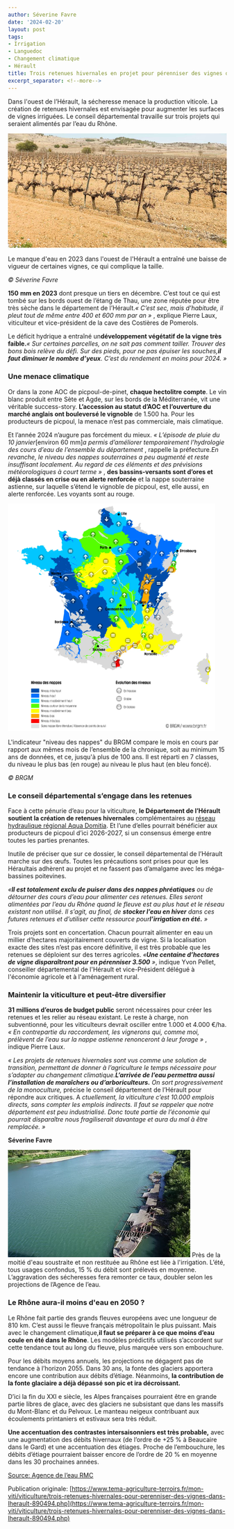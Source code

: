 ```yaml
---
author: Séverine Favre
date: '2024-02-20'
layout: post
tags:
- Irrigation
- Languedoc
- Changement climatique
- Hérault
title: Trois retenues hivernales en projet pour pérenniser des vignes dans l’Hérault
excerpt_separator: <!--more-->
---
```


Dans l'ouest de l’Hérault, la sécheresse menace la production viticole. La création de retenues hivernales est envisagée pour augmenter les surfaces de vignes irriguées. Le conseil départemental travaille sur trois projets qui seraient alimentés par l’eau du Rhône.

![sécheresse](/assets/50baaff25cc6c51504736869fc60798f.jpg)
<!--more-->


Le manque d'eau en 2023 dans l'ouest de l'Hérault a entraîné une baisse de vigueur de certaines vignes, ce qui complique la taille.

_© Séverine Favre_



**150** **mm en 2023** dont presque un tiers en décembre. C’est tout ce qui est tombé sur les bords ouest de l’étang de Thau, une zone réputée pour être très sèche dans le département de l’Hérault._« C’est sec, mais d’habitude, il pleut tout de même entre 400 et 600_  _mm par an_  _»_ , explique Pierre Laux, viticulteur et vice-président de la cave des Costières de Pomerols.

Le déficit hydrique a entraîné un**développement végétatif de la vigne très faible.**_« Sur certaines parcelles, on ne sait pas comment tailler. Trouver des bons bois relève du défi. Sur des pieds, pour ne pas épuiser les souches,**il faut diminuer le nombre d’yeux**. C’est du rendement en moins pour 2024. »_

### Une menace climatique

Or dans la zone AOC de picpoul-de-pinet, **chaque hectolitre compte**. Le vin blanc produit entre Sète et Agde, sur les bords de la Méditerranée, vit une véritable success-story. **L’accession au statut d’AOC et l’ouverture du marché anglais ont bouleversé le vignoble** de 1.500 ha. Pour les producteurs de picpoul, la menace n’est pas commerciale, mais climatique.

Et l’année 2024 n’augure pas forcément du mieux. _« L’épisode de pluie du 10_  _janvier_[environ 60 mm]_a permis d’améliorer temporairement l’hydrologie des cours d’eau de l’ensemble du département_ , rappelle la préfecture._En revanche, le niveau des nappes souterraines a peu augmenté et reste insuffisant localement. Au regard de ces éléments et des prévisions météorologiques à court terme »_ , **des bassins-versants sont d’ores et déjà classés en crise ou en alerte renforcée** et la nappe souterraine astienne, sur laquelle s’étend le vignoble de picpoul, est, elle aussi, en alerte renforcée. Les voyants sont au rouge.

![L'indicateur "Niveau des nappes"](/assets/3554e73361bb862e241bacac963b00fb.png)

L'indicateur "niveau des nappes" du BRGM compare le mois en cours par rapport aux mêmes mois de l’ensemble de la chronique, soit au minimum 15 ans de données, et ce, jusqu'à plus de 100 ans. Il est réparti en 7 classes, du niveau le plus bas (en rouge) au niveau le plus haut (en bleu foncé).

_© BRGM_

### Le conseil départemental s’engage dans les retenues

Face à cette pénurie d’eau pour la viticulture, **le Département de l’Hérault soutient la création de retenues hivernales** complémentaires au [réseau hydraulique régional Aqua Domitia](https://www.tema-agriculture-terroirs.fr/mon-viti/viticulture/dans-le-languedoc-les-surfaces-de-vignes-irriguees-progressent-851709.php). Et l’une d’elles pourrait bénéficier aux producteurs de picpoul d’ici 2026-2027, si un consensus émerge entre toutes les parties prenantes.

Inutile de préciser que sur ce dossier, le conseil départemental de l’Hérault marche sur des œufs. Toutes les précautions sont prises pour que les Héraultais adhèrent au projet et ne fassent pas d’amalgame avec les méga-bassines poitevines.

_«**Il est totalement exclu de puiser dans des nappes phréatiques** ou de détourner des cours d’eau pour alimenter ces retenues. Elles seront alimentées par l’eau du Rhône quand le fleuve est au plus haut et le réseau existant non utilisé. Il s’agit, au final, de **stocker l’eau en hiver** dans ces futures retenues et d’utiliser cette ressource pour**l’irrigation en été.** »_

Trois projets sont en concertation. Chacun pourrait alimenter en eau un millier d’hectares majoritairement couverts de vigne. Si la localisation exacte des sites n’est pas encore définitive, il est très probable que les retenues se déploient sur des terres agricoles. _«**Une centaine d’hectares de vigne disparaîtront pour en pérenniser 3.500** »_, indique Yvon Pellet, conseiller départemental de l'Hérault et vice-Président délégué à l'économie agricole et à l'aménagement rural.

### Maintenir la viticulture et peut-être diversifier

**31** **millions d’euros de budget public** seront nécessaires pour créer les retenues et les relier au réseau existant. Le reste à charge, non subventionné, pour les viticulteurs devrait osciller entre 1.000 et 4.000 €/ha. _« En contrepartie du raccordement, les vignerons qui, comme moi, prélèvent de l’eau sur la nappe astienne renonceront à leur forage »_ , indique Pierre Laux.

_« Les projets de retenues hivernales sont vus comme une solution de transition, permettant de donner à l’agriculture le temps nécessaire pour s’adapter au changement climatique.**L’arrivée de l’eau permettra aussi l’installation de maraîchers ou d’arboriculteurs.** On sort progressivement de la monoculture,_ précise le conseil département de l’Hérault pour répondre aux critiques. A _ctuellement, la viticulture c’est 10.000 emplois directs, sans compter les emplois indirects. Il faut se rappeler que notre département est peu industrialisé. Donc toute partie de l’économie qui pourrait disparaître nous fragiliserait davantage et aura du mal à être remplacée. »_

**Séverine Favre**

![](/assets/19cbd546c6efde5081cb1aac59ce922c.jpg) Près de la moitié d'eau soustraite et non restituée au Rhône est liée à l'irrigation. L’été, tous usages confondus, 15 % du débit sont prélevés en moyenne. L’aggravation des sécheresses fera remonter ce taux, doubler selon les projections de l’Agence de l’eau. 

### Le Rhône aura-il moins d'eau en 2050 ?

Le Rhône fait partie des grands fleuves européens avec une longueur de 810 km. C’est aussi le fleuve français métropolitain le plus puissant. Mais avec le changement climatique,**il faut se préparer à ce que moins d’eau coule en été dans le Rhône**. Les modèles prédictifs utilisés s’accordent sur cette tendance tout au long du fleuve, plus marquée vers son embouchure.

Pour les débits moyens annuels, les projections ne dégagent pas de tendance à l’horizon 2055. Dans 30 ans, la fonte des glaciers apportera encore une contribution aux débits d’étiage. Néanmoins, **la contribution de la fonte glaciaire a déjà dépassé son pic et ira décroissant.**

D’ici la fin du XXI e siècle, les Alpes françaises pourraient être en grande partie libres de glace, avec des glaciers ne subsistant que dans les massifs du Mont-Blanc et du Pelvoux. Le manteau neigeux contribuant aux écoulements printaniers et estivaux sera très réduit.

**Une accentuation des contrastes intersaisonniers est très probable,** avec une augmentation des débits hivernaux (de l’ordre de +25 % à Beaucaire dans le Gard) et une accentuation des étiages. Proche de l’embouchure, les débits d’étiage pourraient baisser encore de l’ordre de 20 % en moyenne dans les 30 prochaines années.

[Source: Agence de l’eau RMC](https://www.eaurmc.fr/upload/docs/application/pdf/2023-03/aermc_plaquette_rhoene_reugime_hydrologique_v9_bigbang_web.pdf)


Publication originale: [https://www.tema-agriculture-terroirs.fr/mon-viti/viticulture/trois-retenues-hivernales-pour-perenniser-des-vignes-dans-lherault-890494.php](https://www.tema-agriculture-terroirs.fr/mon-viti/viticulture/trois-retenues-hivernales-pour-perenniser-des-vignes-dans-lherault-890494.php)